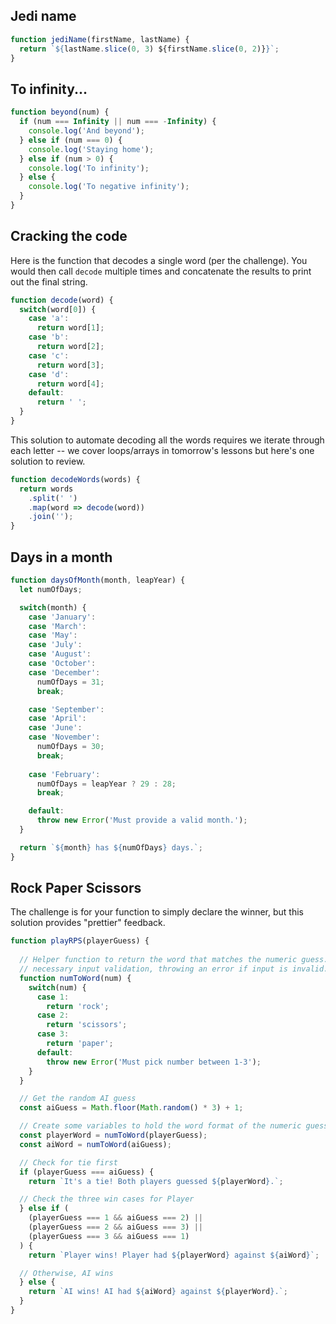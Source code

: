 ## Jedi name
```js
function jediName(firstName, lastName) {
  return `${lastName.slice(0, 3) ${firstName.slice(0, 2)}}`;
}
```

## To infinity...

```js
function beyond(num) {
  if (num === Infinity || num === -Infinity) {
    console.log('And beyond');
  } else if (num === 0) {
    console.log('Staying home');
  } else if (num > 0) {
    console.log('To infinity');
  } else {
    console.log('To negative infinity');
  }
}
```

## Cracking the code

Here is the function that decodes a single word (per the challenge). You would then call `decode` multiple times and concatenate the results to print out the final string.

```js
function decode(word) {
  switch(word[0]) {
    case 'a':
      return word[1];
    case 'b':
      return word[2];
    case 'c':
      return word[3];
    case 'd':
      return word[4];
    default:
      return ' ';
  }
}
```

This solution to automate decoding all the words requires we iterate through each letter -- we cover loops/arrays in tomorrow's lessons but here's one solution to review.

```js
function decodeWords(words) {
  return words
    .split(' ')
    .map(word => decode(word))
    .join('');
}
```

## Days in a month

```js
function daysOfMonth(month, leapYear) {
  let numOfDays;

  switch(month) {
    case 'January':
    case 'March':
    case 'May':
    case 'July':
    case 'August':
    case 'October':
    case 'December':
      numOfDays = 31;
      break;

    case 'September':
    case 'April':
    case 'June':
    case 'November':
      numOfDays = 30;
      break;
    
    case 'February':
      numOfDays = leapYear ? 29 : 28;
      break;

    default:
      throw new Error('Must provide a valid month.');
  }

  return `${month} has ${numOfDays} days.`;
}
```

## Rock Paper Scissors

The challenge is for your function to simply declare the winner, but this solution provides "prettier" feedback.

```js
function playRPS(playerGuess) {
  
  // Helper function to return the word that matches the numeric guess. It also does 
  // necessary input validation, throwing an error if input is invalid.
  function numToWord(num) {
    switch(num) {
      case 1:
        return 'rock';
      case 2:
        return 'scissors';
      case 3:
        return 'paper';
      default:
        throw new Error('Must pick number between 1-3');
    }
  }

  // Get the random AI guess
  const aiGuess = Math.floor(Math.random() * 3) + 1;

  // Create some variables to hold the word format of the numeric guess
  const playerWord = numToWord(playerGuess);
  const aiWord = numToWord(aiGuess);

  // Check for tie first
  if (playerGuess === aiGuess) {
    return `It's a tie! Both players guessed ${playerWord}.`;

  // Check the three win cases for Player
  } else if (
    (playerGuess === 1 && aiGuess === 2) ||
    (playerGuess === 2 && aiGuess === 3) ||
    (playerGuess === 3 && aiGuess === 1)
  ) {
    return `Player wins! Player had ${playerWord} against ${aiWord}`;

  // Otherwise, AI wins
  } else {
    return `AI wins! AI had ${aiWord} against ${playerWord}.`;
  }
}
```
